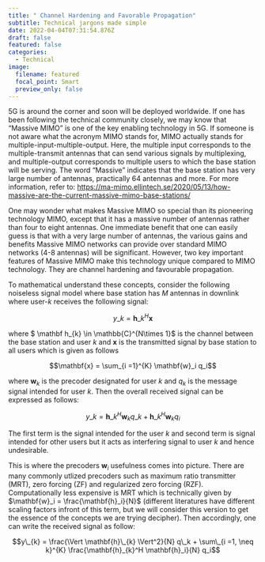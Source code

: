 ```yaml
---
title: " Channel Hardening and Favorable Propagation"
subtitle: Technical jargons made simple
date: 2022-04-04T07:31:54.876Z
draft: false
featured: false
categories:
  - Technical
image:
  filename: featured
  focal_point: Smart
  preview_only: false
---
```

5G is around the corner and soon will be deployed worldwide. If one has been following the technical community closely, we may know that “Massive MIMO” is one of the key enabling technology in 5G. If someone is not aware what the acronym MIMO stands for, MIMO actually stands for multiple-input-multiple-output. Here, the multiple input corresponds to the multiple-transmit antennas that can send various signals by multiplexing, and multiple-output corresponds to multiple users to which the base station will be serving. The word “Massive” indicates that the base station has very large number of antennas, practically 64 antennas and more. For more information, refer to: https://ma-mimo.ellintech.se/2020/05/13/how-massive-are-the-current-massive-mimo-base-stations/

One may wonder what makes Massive MIMO so special than its pioneering technology MIMO, except that it has a massive number of antennas rather than four to eight antennas. One immediate benefit that one can easily guess is that with a very large number of antennas, the various gains and benefits Massive MIMO networks can provide over standard MIMO networks (4-8 antennas) will be significant. However, two key important features of Massive MIMO make this technology unique compared to MIMO technology. They are channel hardening and favourable propagation.

To mathematical understand these concepts, consider the following noiseless signal model where base station has $M$ antennas in downlink where user-$k$ receives the following signal:

$$y\_{k} = \mathbf h\_{k}^H\mathbf{x}$$

where $ \mathbf h_{k} \in \mathbb{C}^{N\times 1}$ is the channel between the base station and user $k$ and $\mathbf{x}$ is the transmitted signal by base station to all users which is given as follows

$$\mathbf{x} = \sum_{i =1}^{K} \mathbf{w}_i q_i$$

where $\mathbf{w}_k$ is the precoder designated for user $k$ and $q_k$ is the message signal intended for user $k$. Then the overall received signal can be expressed as follows:

$$y\_{k} = \mathbf{h}\_{k}^H \mathbf{w}_k q\_k + \mathbf{h}\_{k}^H \mathbf{w}_k q_i$$

The first term is the signal intended for the user $k$ and second term is signal intended for other users but it acts as interfering signal to user $k$ and hence undesirable.

This is where the precoders $\mathbf{w}_i$ usefulness comes into picture. There are many commonly utlized precoders such as maximum ratio transmitter (MRT), zero forcing (ZF) and regularized zero forcing (RZF). Computationally less expensive is MRT which is technically given by $\mathbf{w}_i = \frac{\mathbf{h}_i}{N}$ (different literatures have different scaling factors infront of this term, but we will consider this version to get the essence of the concepts we are trying decipher). Then accordingly, one can write the received signal as follow:

$$y\_{k} = \frac{\Vert \mathbf{h}\_{k} \Vert^2}{N} q\_k + \sum\_{i =1, \neq k}^{K}  \frac{\mathbf{h}_{k}^H \mathbf{h}_i}{N} q_i$$